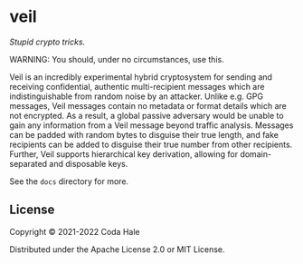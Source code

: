 # veil

_Stupid crypto tricks._

WARNING: You should, under no circumstances, use this.

Veil is an incredibly experimental hybrid cryptosystem for sending and receiving confidential, authentic multi-recipient
messages which are indistinguishable from random noise by an attacker. Unlike e.g. GPG messages, Veil messages contain
no metadata or format details which are not encrypted. As a result, a global passive adversary would be unable to gain
any information from a Veil message beyond traffic analysis. Messages can be padded with random bytes to disguise their
true length, and fake recipients can be added to disguise their true number from other recipients. Further, Veil
supports hierarchical key derivation, allowing for domain-separated and disposable keys.

See the `docs` directory for more.

## License

Copyright © 2021-2022 Coda Hale

Distributed under the Apache License 2.0 or MIT License.
